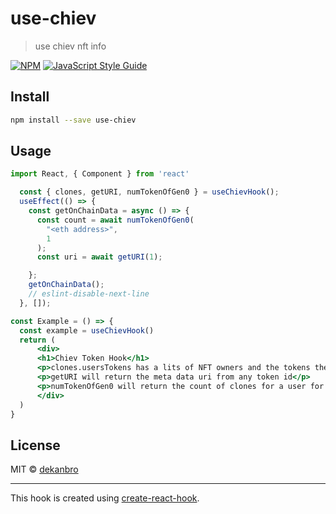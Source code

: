 # use-chiev

> use chiev nft info

[![NPM](https://img.shields.io/npm/v/use-chiev.svg)](https://www.npmjs.com/package/use-chiev) [![JavaScript Style Guide](https://img.shields.io/badge/code_style-standard-brightgreen.svg)](https://standardjs.com)

## Install

```bash
npm install --save use-chiev
```

## Usage

```jsx
import React, { Component } from 'react'

  const { clones, getURI, numTokenOfGen0 } = useChievHook();
  useEffect(() => {
    const getOnChainData = async () => {
      const count = await numTokenOfGen0(
        "<eth address>",
        1
      );
      const uri = await getURI(1);

    };
    getOnChainData();
    // eslint-disable-next-line
  }, []);

const Example = () => {
  const example = useChievHook()
  return (
      <div>
      <h1>Chiev Token Hook</h1>
      <p>clones.usersTokens has a lits of NFT owners and the tokens they own</p>
      <p>getURI will return the meta data uri from any token id</p>
      <p>numTokenOfGen0 will return the count of clones for a user for a gen0</p>
      </div>
  )
}
```

## License

MIT © [dekanbro](https://github.com/dekanbro)

---

This hook is created using [create-react-hook](https://github.com/hermanya/create-react-hook).
